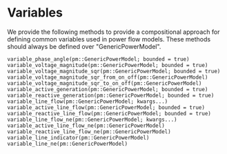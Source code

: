 # Variables

We provide the following methods to provide a compositional approach for defining common variables used in power flow models. These methods should always be defined over "GenericPowerModel".

```@docs
variable_phase_angle(pm::GenericPowerModel; bounded = true)
variable_voltage_magnitude(pm::GenericPowerModel; bounded = true)
variable_voltage_magnitude_sqr(pm::GenericPowerModel; bounded = true)
variable_voltage_magnitude_sqr_from_on_off(pm::GenericPowerModel)
variable_voltage_magnitude_sqr_to_on_off(pm::GenericPowerModel)
variable_active_generation(pm::GenericPowerModel; bounded = true)
variable_reactive_generation(pm::GenericPowerModel; bounded = true)
variable_line_flow(pm::GenericPowerModel; kwargs...)
variable_active_line_flow(pm::GenericPowerModel; bounded = true)
variable_reactive_line_flow(pm::GenericPowerModel; bounded = true)
variable_line_flow_ne(pm::GenericPowerModel; kwargs...)
variable_active_line_flow_ne(pm::GenericPowerModel)
variable_reactive_line_flow_ne(pm::GenericPowerModel)
variable_line_indicator(pm::GenericPowerModel)
variable_line_ne(pm::GenericPowerModel)
```
